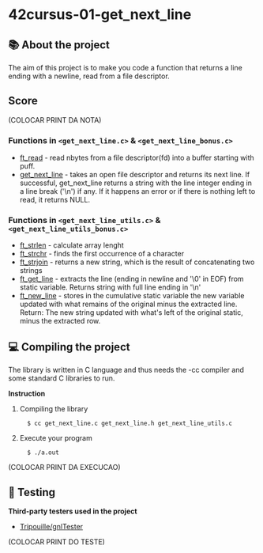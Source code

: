 # 42cursus-01-get_next_line
## :books: About the project 
The aim of this project is to make you code a function that returns a line ending with a newline, read from a file descriptor.

## Score
(COLOCAR PRINT DA NOTA)

### Functions in `<get_next_line.c>` & `<get_next_line_bonus.c>`
* [ft_read]() - read nbytes from a file descriptor(fd) into a buffer starting with puff.
* [get_next_line]() - takes an open file descriptor and returns its next line. If successful, get_next_line returns a string with the line integer ending in a line break ('\n') if any. If it happens an error or if there is nothing left to read, it returns NULL.

### Functions in `<get_next_line_utils.c>` & `<get_next_line_utils_bonus.c>`
* [ft_strlen]() - calculate array lenght 
* [ft_strchr]() - finds the first occurrence of a character
* [ft_strjoin]() - returns a new string, which is the result of concatenating two strings
* [ft_get_line]() - extracts the line (ending in newline and '\0' in EOF) from static variable. Returns string with full line ending in '\n'
* [ft_new_line]() - stores in the cumulative static variable the new variable updated with what remains of the original minus the extracted line. Return: The new string updated with what's left of the original static,
minus the extracted row.

## :computer: Compiling the project
The library is written in C language and thus needs the -cc compiler and some standard C libraries to run.

**Instruction**
1. Compiling the library

         $ cc get_next_line.c get_next_line.h get_next_line_utils.c

2. Execute your program

         $ ./a.out
(COLOCAR PRINT DA EXECUCAO)        

## :lady_beetle: Testing 

**Third-party testers used in the project**

* [Tripouille/gnlTester](https://github.com/Tripouille/gnlTester) 

(COLOCAR PRINT DO TESTE)
